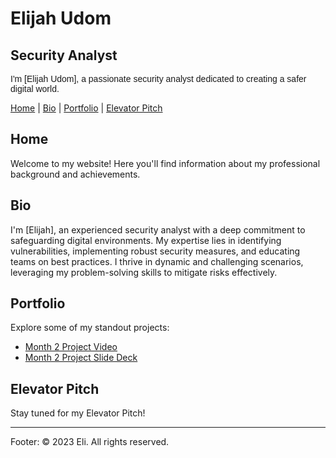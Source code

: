 # Elijah Udom
## Security Analyst

<p style="font-family: 'Your Custom Font', sans-serif;">
    I'm [Elijah Udom], a passionate security analyst dedicated to creating a safer digital world.
</p>

[Home](#home) | [Bio](#bio) | [Portfolio](#portfolio) | [Elevator Pitch](#elevator-pitch)

## Home
Welcome to my website! Here you'll find information about my professional background and achievements.

## Bio
I'm [Elijah], an experienced security analyst with a deep commitment to safeguarding digital environments. My expertise lies in identifying vulnerabilities, implementing robust security measures, and educating teams on best practices. I thrive in dynamic and challenging scenarios, leveraging my problem-solving skills to mitigate risks effectively.

## Portfolio
Explore some of my standout projects:

- [Month 2 Project Video](https://youtu.be/to67pxKpOcQ)
- [Month 2 Project Slide Deck](https://www.canva.com/design/DAFophxu4DI/EJLmRm2f1GnVn64xYlDq8w/view?utm_content=DAFophxu4DI&utm_campaign=designshare&utm_medium=link&utm_source=publishsharelink
)

## Elevator Pitch
Stay tuned for my Elevator Pitch!

---

Footer:
&copy; 2023 Eli. All rights reserved.
